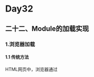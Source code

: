 # Day32
## 二十二、Module的加载实现
### 1.浏览器加载
#### 1.1 传统方法
HTML网页中，浏览器通过<script>标签加载JavaScript脚本：
```html
<!-- 页面内嵌的脚本 -->
<script type="application/javascript">
  // module code
</script>
<!-- 外部脚本 -->
<script type="application/javascript" src="path/to/myModule.js">
</script>
<!--因为浏览器脚本的默认语言是JavaScript，所以 type那里可以省略-->
```
默认情况下，浏览器是同步加载JavaScript脚本，即渲染引擎遇到<script>标签就会停下来，等到执行完脚本，再继续向下渲染。如果是外部脚本，还必须加入脚本下载的时间。如果脚本体积很大，下载和执行的时间就会很长，因此造成浏览器堵塞，用户会感觉到浏览器 卡死了，没有任何响应。这种体验就不太好了，所以浏览器允许脚本异步加载，下面就是两种异步加载的语法：
```html
<script src="path/to/myModule.js" defer></script>
<script src="path/to/myModule.js" async></script>
<!--script标签打开的defer或async属性，脚本就会异步加载，渲染引擎遇到这行命令就会开始下载外部脚本，但不会等它下载和执行，而是直接执行后面的命令-->
```
defer与async的区别是：defer要等到整个页面在内存中正常渲染结束（DOM结构完全生成，以及其它脚本执行完成），才会执行；async一旦下载完成，渲染引擎就会中断渲染，执行这个脚本以后，再继续渲染。总结就是 defer是渲染完再执行，async是下载完就执行。另外，如果有多个defer脚本，会按照它们在页面出现的顺序加载，而多个async脚本是不能保证加载顺序的。
#### 1.2 加载规则
  浏览器加载es6模块，也使用<script>标签，但是要加入type='module'属性，告诉浏览器这是一个es6模块：
```html
<script type="module" src="./foo.js"></script>
```
  浏览器对于带有type="module"的<script>，都是异步加载，不会造成堵塞浏览器，即等到整个页面渲染完，再执行模块脚本，等同于打开了<script>标签的defer属性：
```html
<script type="module" src="./foo.js"></script>
<!-- 等同于 -->
<script type="module" src="./foo.js" defer></script>
```
  如果网页有多个<script type="module">，它们会按照在页面出现的顺序依次执行。<script>标签的async属性也可以打开，这时只要加载完成，渲染引擎就会中断渲染立即执行，执行完成后，再恢复渲染：
```html
<script type="module" src="./foo.js" async></script>
```
  一旦使用了async属性，<script type="module">就不会按照在页面出现的顺序执行，而是只要该模块加载完成，就执行该模块。ES6 模块也允许内嵌在网页中，语法行为与加载外部脚本完全一致。
```html
<script type="module">
  import utils from "./utils.js";
  //.....
</script>
```
  对于外部的模块脚本，需要注意：
  - 代码是在模块作用域之中运行，而不是在全局作用域运行，模块内部的顶层变量，外部不可见
  - 模块脚本自动采用严格模式，不管有没有声明use strict
  - 模块之中，可以使用import命令加载其它模块，也可以使用export命令输出对外接口
  - 模块之中，顶层的this关键字返回undefined，而不是指向window，也就是说，在模块顶层使用this关键字，是无意义的。
  - 同一个模块如果加载多次，将只执行一次
    一个示例模块：
```javascript
import utils from 'https://example.com/js/utils.js';
const x = 1;
console.log(x === window.x); //false
console.log(this === undefined); // true
```
  利用顶层的this等于undefined这个语法点，可以侦测当前代码是否在es6模块之中：
```javascript
const isNotModuleScript = this !== undefined;
```
### 2.es6模块与CommonJS模块的差异
  首先es6模块与CommonJS模块有两个重大差异
  - CommonJS模块输出的是一个值的拷贝，es6模块输出的是值的引用
  - CommonJS模块是运行时加载，es6模块是编译时输出接口
    第二个差异是因为CommonJS加载的是一个对象，该对象只有在脚本运行完才会生成。而es6模块不是对象，它的对外接口只是一种静态定义，在代码静态解析阶段就会生成。
    重点说一下第一个差异。
    CommonJS模块输出的是值的拷贝，也就是说，一旦输出一个值，模块内部的变化就影响不到这个值，栗子：
```javascript
//libs.js
var counter=3;
function incCounter(){
    counter++;
}
module.exports={
    counter: counter,
    incCounter: incCounter
}
//这里输出内部变量counter和改写这个变量的颞部方法incCounter，然后在main.js里面加载这个模块
```
```javascript
//main.js
var mod=require('./lib')
console.log(mod.counter)//3
mod.incCounter()
console.log(mod.counter)//3
//这里就说明了，lid.js模块加载以后，它的内部变化就影响不到输出的mod.counter了，这是因为mod.counter是一个原始类型的值，会被缓存，除非写成一个函数，才能得到内部变动后的值
```
```javascript
//lib.js
var counter=3;
function incCounter(){
    counter++;
}
module.exports={
    get counter(){
        return counter
    },
    incCounter:incCounter
}
//这里输出的counter属性实际上是一个取值器函数，现在再执行main.js，就可以正确读取内部变量counter的变动了
$ node main.js
3
4
```
  es6模块的运行机制与CommonJS不一样，JS引擎对脚本静态分析的时候，遇到模块加载命令import，就会生成一个只读应用，等到脚本真正执行时，再根据这个只读引用，到被加载的那个模块里面去取值。换句话说，ES6 的import有点像 Unix 系统的“符号连接”，原始值变了，import加载的值也会跟着变。因此，ES6 模块是动态引用，并且不会缓存值，模块里面的变量绑定其所在的模块。
  还是上面的栗子：
```javascript
// lib.js
export let counter = 3;
export function incCounter() {
  counter++;
}
// main.js
import { counter, incCounter } from './lib';
console.log(counter); // 3
incCounter();
console.log(counter); // 4
//这里就说明了，es6模块输入的变量counter是活的，完全反应其所在模块lib.js内部的变化
```
  这是一个export里面的栗子：
```javascript
// m1.js
export var foo = 'bar';
setTimeout(() => foo = 'baz', 500);
// m2.js
import {foo} from './m1.js';
console.log(foo);
setTimeout(() => console.log(foo), 500);
//m1.js的变量foo，在刚加载时等于bar，过了 500 毫秒，又变为等于baz

//看一下，m2.js能否正确读取这个变化
$ babel-node m2.js
bar
baz
//这里表明，es6模块不会缓存运行结果，而是动态地去被加载的模块取值，并且变量总是绑定其所在的模块。
```
  由于es6输入的模块变量，只是一个 符号连接，所以这个变量是只读的，对它进行重新赋值就会报错：
```javascript
// lib.js
export let obj = {};
// main.js
import { obj } from './lib';
obj.prop = 123; // OK
obj = {}; // TypeError
//mian.js从lib.js输入变量obj，可以对obj添加属性，但是重新赋值就会报错，因为变量obj指向的地址是只读的，不能重新赋值，这就好比main.js创造了一个名为obj的const变量
```
  最后，export通过接口，输出的是同一个值，不同的脚本加载这个接口口，得到的都是同样的实例：
```javascript
//mod.js
function C(){
    this.sum=0;
    this.add=function(){
        this.sum +=1
    }
    this.show=function(){
        console.log(this.sum)
    }
}
export let c=new C()
//这里的mod.js，输出的是一个c的实例，不同的脚本加载这个模块，得到的都是同一个实例
```
```javascript
//x.js
import {c} from './mode'
c.add()
//y.js
import {c} from './mod'
c.show()
//mian.js
import './x'
import './y'
//现在执行main.js，输出的是1
$ babel-node main.js
1
//这就证明了x.js和y.,js加载的都是c的同一个实例
```
### 3.Node加载
#### 3.1 概述
  Node对es6模块的处理比较麻烦，因为它有自己的CommonJS模块格式，与es6模块格式是不兼容的。目前的解决方案是，将两者分开，es6模块和CommonJS采用各自的加载方案。Node要求es6模块采用.mjs后缀文件名，也就是说，只要脚本文件里面使用import或者export命令，那么就必须采用.mjs后缀名。require命令不能加载.mjs文件，会报错，只有import命令才可以加载mjs文件，反过来，.mjs文件里面也不能使用require命令，必须使用import。
  目前这项功能还在试验阶段，需要安装Node v8.5.0或以上版本，要用--experimental-modules参数才能打开该功能：
```javascript
node --experimental-modules my-app.mjs
```
  为了与浏览器的import加载规则相同，Node的.mjs文件支持url路径：
```javascript
import './foo?query=1'//加载./foo传入参数?query=1,脚本路径带有参数?query=1,Node会按照URL规则解读，同一个脚本只要参数不同，就会被加载多次，并且保存成不同的缓存。由于这个原因，只要文件名中含有：、%、#、？等特殊字符，最好对这些字符进行转义
```
  目前Node的import命令只支持加载本地模块，不支持加载远程模块。如果模块名不含路径，那么import命令失去node_modules陌路寻找这个模块：
```javascript
import 'baz'
import 'abc/123'
```
  如果模块名包含路径，那么import命令会按照路径寻找这个名字的脚本文件：
```javascript
import 'file:///etc/config/app.json'
import './foo'
import './foo?search'
import './/bar'
import '/baz'
//如果脚本文件省略了后缀名，比如import './foo'，Node 会依次尝试四个后缀名：./foo.mjs、./foo.js、./foo.json、./foo.node。如果这些脚本文件都不存在，Node 就会去加载./foo/package.json的main字段指定的脚本。如果./foo/package.json不存在或者没有main字段，那么就会依次加载 ./foo/index.mjs、 ./foo/index.js、 ./foo/index.json、 ./foo/index.node。如果以上四个文件还是都不存在，就会抛出错误。
```
#### 3.2 内部变量
  es6模块应该是通用的，同一个模块不用修改，就可以用在浏览器环境和服务器华宁，为了达到这个目标，Node规定es6模块之中不能使用CommonJS模块的特有的一些内部变量。
  首先，就是this关键字，es6模块之中，顶层的this指向undefined，CommonJS模块的顶层this指向当前模块，这是二者的一个重大差异。
  其次，以下这些顶层变量在es6模块之中都是不存在的：
  - arguments
  - require
  - module
  - exports
  - \_\_filename
  - \_\_dirname
    如果一定要使用这些变量，有一个变通的方法，就是写一个CommonJS模块输出这些变量 ，然后再用es6模块加载这个CommonJS模块。但是这样一来，该es6模块就不能直接用于浏览器环境了，所以不推荐这样做。
```javascript
//expose.js
module.exportts={__dirname}
//use.mjs
import expose from './expose.js'
const {__dirname}=expose
//expose.js是一个CommonJS模块，输出变量__dirname，该变量在es6模块之中不存在，es6模块加载expose.js，就可以得到__dirname.
```
#### 3.3 es6模块加载CommonJS模块
  CommonJS模块的输出都定义在module.exports这个属性上面，Node的import命令加载CommonJS模块，Node会自动将module.exports属性，当做模块的默认输出，即等同于export default xxx
  一个CommonJS模块：
```javascript
//a.js
module.exports={
    foo:'hello',
    bar:'world'
}
//等同于
export default {
    foo:'hello',
    bar:'world'
}
//import命令加载上面的模块，module.exports会被视为默认输出，即import命令实际上输入的是这样一个对象{default:module.exports}
```
  所以一共有三种写法，可以拿到CommonJS模块的module.exports：
```javascript
// 写法一
import baz from './a';
// baz = {foo: 'hello', bar: 'world'};

// 写法二
import {default as baz} from './a';
// baz = {foo: 'hello', bar: 'world'};

// 写法三
import * as baz from './a';
// baz = {
//   get default() {return module.exports;},
//   get foo() {return this.default.foo}.bind(baz),
//   get bar() {return this.default.bar}.bind(baz)
// }
//这三种写法，可以通过baz.default拿到module.exports.foo属性和bar属性就是可以通过这种方法拿到了module.exports
```
  比如：
```javascript
//b.js
module.exports=null;
//es.jjs
import foo from './b'
//foo=null
import * as bar from './b'
//bar = {default:null}
//es.js采用第二种写法时，要通过bar.default这样的写法，才能拿到module.exports

//c.js
module.exports=function two(){
    return 2;
}
//es.js
import foo from './c'
foo()//2
import * as bar from './c'
bar.default()//2
bar()//报错，bar is not a function，bar本身是一个对象，不能当做函数电泳，只能通过bar.default调用
```
  CommonJS模块的输出缓存机制，在es6加载方式下依然有效：
```javascript
//foo.js
module.exports=123;
setTimeout(_ => module.exports=null)//对于加载的这个foo.js脚本，module.exports将一直是123，而不会变成null。
```
  由于es6模块是编译时确定输出接口，CommonJS模块是运行时确定输出接口，所以采用import命令加载CommonJS模块时，不允许采用下面的写法：
```javascript
//不正确
import {readFile} from 'fs'//因为fs是CommonJS格式，只有在运行时才能确定readFile接口，而import命令要求编译时就确定这个接口，解决方法就是改为整体输入
// 正确的写法一
import * as express from 'express';
const app = express.default();
// 正确的写法二
import express from 'express';
const app = express();
```
#### 3.4 CommonJS模块加载es6模块
  CommonJS模块加载es6模块，不能使用require命令，而要使用import()函数，es6模块的所有输出接口，会成为输入对象的属性：
```javascript
//es.mjs
let foo={bar:'my-default'}
export default foo;
//cjs.js
const es_namespace=await import ('./es.mjs')
/*
	es_namespace={
        get default(){....}
	}
*/
console.log(es_namespace.default)//{bar:'my-default'}
//这里的代码中，default接口变成了es_namespace.default属性
```
  还有栗子：
```javascript
// es.js
export let foo = { bar:'my-default' };
export { foo as bar };
export function f() {};
export class c {};
// cjs.js
const es_namespace = await import('./es');
/*es_namespace = {
	get foo() {return foo;}
	get bar() {return foo;}
	get f() {return f;}
	get c() {return c;}
}*/
```
### 4.循环加载
  循环加载 指的是，a脚本的执行依赖b脚本，而b脚本的执行又依赖a脚本：
```javascript
//a.js
var b=require('b')
//b.js
var a=require('a')
```
  通常，循环加载表示存在强耦合，如果处理不好，还可能导致递归加载，使得程序无法执行，因此应该避免出现。
  但是实际上，这是很难避免的，尤其是依赖关系复杂的大项目，很容易出现a依赖b，b依赖c，c又依赖a这样的情况。这意味着，模块加载机制必须考虑 循环加载 的情况。对于JavaScript语言来说，目前最常见的两种模块格式CommonJS和es6，处理 循环加载 的方法是不一样的，返回的结果也不一样。
#### 4.1 CommonJS模块的加载原理
  CommonJS的一个模块，就是一个脚本文件，require命令第一次加载该脚本，就会执行整个脚本，然后在内存生成一个对象：
```json
{
    id: '...'
    exports:{....}
    loaded:true,
    .....
}
//这段代码就是Node内部加载模块后生成的一个对象，该对象的id属性是模块名，exports属性是模块输出的各个接口，loaded属性是一个布尔值，表示该模块的脚本是否执行完毕，其它还有很多属性，这里都省略了
```
  以后需要用到这个模块的时候，就会到exports属性上面取值。即使再次执行require命令，也不会再次执行该模块，而是到缓存之中取值。也就是说，CommonJS模块无论加载多少次，都只会在第一次加载时运行一次，以后再加载就返回第一次运行的结果，除非手动清除系统缓存。
#### 4.2 CommonJS模块的循环加载
  CommonJS模块的重要特性是加载时执行，即脚本代码在require的时候，就会全部执行。一旦出现某个模块被 循环加载，就只输出已经执行的部分，还未执行的部分不会输出。
  Node文档里面，脚本文件a.js代码：
```javascript
exports.done=false;
var b=require('./b.js')
console.log('在a.js中，b.done=$j',b.done);
exports.done=true
console.log('a.js执行完毕')
//a.js脚本先输出一个done变量，然后加载另一个脚本文件b.js，注意，此时a.js代码就停在这里，等待b.js执行完毕，再往下执行
```
  脚本文件b.js的代码：
```javascript
exports.done=false;
var a=require('./a.js')
console.log('在b.js中，a.done=$j',a.done)
exports.done=true
console.log('b.js执行完毕')
//这段代码之中，b.js执行到第二行，就会去加载a.js，这时，就发生了 循环加载，系统 就会去a.js模块对应的exports属性取值，可是因为a.js还没有执行完，从exports属性只能取回已经执行的部分，而不是最后的值

//a.js已经执行的部分，只有一行
exports.done=false
//因此对于b.js来说，它从a.js只输入一个变量done，值为false。

//然后b.js接着往下执行，等到全部执行完毕，再把执行权交还给a.js，于是，a.js接着往下执行，直到执行完毕。可以写一个脚本main.js，验证这个过程：
var a=require('./a.js')
var b=require('./b.js')
console.log('在 main.js 之中, a.done=%j, b.done=%j', a.done, b.done);
//执行main.js，运行结果如下。
$ node main.js
在 b.js 之中，a.done = false
b.js 执行完毕
在 a.js 之中，b.done = true
a.js 执行完毕
在 main.js 之中, a.done=true, b.done=true
//这里验证了两件事，一是在b.js之中，a.js没有执行完毕，只是执行了第一行。而是main.js执行到第二行时，不会再次执行b.js，而是输出缓存的b.js的执行结果，即它的第四行
exports.done=true
//总之，CommonJS输入的是被输出值的拷贝，不是引用
```
  另外，由于CommonJS模块遇到循环加载时，返回的是当前已经执行的部分的值，而不是代码全部执行后的值，两者可能会有差异，所以输入变量的时候，必须非常小心：
```javascript
var a = require('a'); // 安全的写法
var foo = require('a').foo; // 危险的写法

exports.good = function (arg) {
  return a.foo('good', arg); // 使用的是 a.foo 的最新值
};

exports.bad = function (arg) {
  return foo('bad', arg); // 使用的是一个部分加载时的值
};
//如果发生循环加载，require('a').foo的值很可能后面会被改写，改用require('a')会更保险一点。
```
#### 4.3 es6模块的循环加载
  es6处理 循环加载 与CommonJS有本质的不同，es6模块是动态引用，如果使用import从一个模块加载变量（即import foo from 'foo'），那些变量不会被缓存，而是成为一个指向被加载模块的引用，需要开发者自己保证，真正取值的时候能够取到值。
  一个栗子：
```javascript
// a.mjs
import {bar} from './b';
console.log('a.mjs');
console.log(bar);
export let foo = 'foo';
// b.mjs
import {foo} from './a';
console.log('b.mjs');
console.log(foo);
export let bar = 'bar';
//a.mjs加载b.mjs，b.mjs又加载a.mjs，构成循环加载。执行a.mjs，结果如下。
$ node --experimental-modules a.mjs
b.mjs// ReferenceError: foo is not defined
```
  报错了。一行行看，es6循环加载是怎么处理的，首先，执行a.mjs以后，引擎发现它加载了b.mjs，因此会优先执行b.mjs，然后再执行a.mjs。接着，执行b.mjs的时候，已知它从a.mjs输入了foo接口，这时不会去执行a.mjs，而是认为这个接口已经存在了，继续往下执行。执行到第三行console.log(foo)的时候，才发现这个接口根本没定义，因此报错。解决这个问题的方法，就是让b.mjs运行的时候，foo已经有定义了。这可以通过将foo写成函数来解决。
```javascript
// a.mjs
import {bar} from './b';
console.log('a.mjs');
console.log(bar());
function foo() { return 'foo' }
export {foo};
// b.mjs
import {foo} from './a';
console.log('b.mjs');
console.log(foo());
function bar() { return 'bar' }
export {bar};
//这时再执行a.mjs就可以得到预期结果。
$ node --experimental-modules a.mjs
b.mjs
foo
a.mjs
bar
//这是因为函数具有提升作用，在执行import {bar} from './b'时，函数foo就已经有定义了，所以b.mjs加载的时候不会报错。这也意味着，如果把函数foo改写成函数表达式，也会报错。
// a.mjs
import {bar} from './b';
console.log('a.mjs');
console.log(bar());
const foo = () => 'foo';
export {foo};
//上面代码的第四行，改成了函数表达式，就不具有提升作用，执行就会报错。
```
  再看一下es6模块加载器SystemJS的栗子：
```javascript
// even.js
import { odd } from './odd'
export var counter = 0;
export function even(n) {
  counter++;
  return n === 0 || odd(n - 1);
}
// odd.js
import { even } from './even';
export function odd(n) {
  return n !== 0 && even(n - 1);
}
//even.js里面的函数even有一个参数n，只要不等于 0，就会减去 1，传入加载的odd()。odd.js也会做类似操作。

//运行上面这段代码，结果如下。
$ babel-node
> import * as m from './even.js';
> m.even(10);
true
> m.counter
6
> m.even(20)
true
> m.counter
17
//参数n从 10 变为 0 的过程中，even()一共会执行 6 次，所以变量counter等于 6。第二次调用even()时，参数n从 20 变为 0，even()一共会执行 11 次，加上前面的 6 次，所以变量counter等于 17。
```
  这个栗子要是改成CommonJS，就根本无法执行，会报错：
```javascript
// even.js
var odd = require('./odd');
var counter = 0;
exports.counter = counter;
exports.even = function (n) {
  counter++;
  return n == 0 || odd(n - 1);
}

// odd.js
var even = require('./even').even;
module.exports = function (n) {
  return n != 0 && even(n - 1);
}
//even.js加载odd.js，而odd.js又去加载even.js，形成“循环加载”。这时，执行引擎就会输出even.js已经执行的部分（不存在任何结果），所以在odd.js之中，变量even等于undefined，等到后面调用even(n - 1)就会报错。
$ node
> var m = require('./even');
> m.even(10)
//TypeError: even is not a function
```
### 5.es6模块的转码
#### 5.1 es6 module transpiler
  ES6 module transpiler是 square 公司开源的一个转码器，可以将 ES6 模块转为 CommonJS 模块或 AMD 模块的写法，从而在浏览器中使用。
```javascript
  //首先，安装这个转码器。
	$ npm install -g es6-module-transpiler
  //然后，使用compile-modules convert命令，将 ES6 模块文件转码。
	$ compile-modules convert file1.js file2.js
  //-o参数可以指定转码后的文件名。
	$ compile-modules convert -o out.js file1.js
```
#### 5.2 SystemJS
  另一种解决方法是使用 SystemJS。它是一个垫片库（polyfill），可以在浏览器内加载 ES6 模块、AMD 模块和 CommonJS 模块，将其转为 ES5 格式。它在后台调用的是 Google 的 Traceur 转码器。使用时，先在网页内载入system.js文件。
```html
	<script src="system.js"></script>
```
  然后，使用System.import方法加载模块文件。
```html
<script>
  System.import('./app.js');
</script>
```
  上面代码中的./app，指的是当前目录下的 app.js 文件。它可以是 ES6 模块文件，System.import会自动将其转码。需要注意的是，System.import使用异步加载，返回一个 Promise 对象，可以针对这个对象编程。下面是一个模块文件。
```javascript
// app/es6-file.js:
export class q {
  constructor() {
    this.es6 = 'hello';
  }
}
```
  然后，在网页内加载这个模块文件。
```html
<script>
System.import('app/es6-file').then(function(m) {
  console.log(new m.q().es6); // hello
});
</script>
<!--System.import方法返回的是一个 Promise 对象，所以可以用then方法指定回调函数。-->
```





















